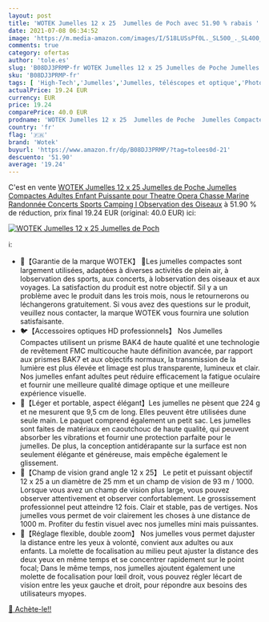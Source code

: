 ```yaml
---
layout: post
title: 'WOTEK Jumelles 12 x 25  Jumelles de Poch avec 51.90 % rabais '
date: 2021-07-08 06:34:52
image: 'https://m.media-amazon.com/images/I/518LUSsPf0L._SL500_._SL400_.jpg'
comments: true
category: ofertas
author: 'tole.es'
slug: 'B08DJ3PRMP-fr WOTEK Jumelles 12 x 25 Jumelles de Poche Jumelles...'
sku: 'B08DJ3PRMP-fr'
tags: [ 'High-Tech','Jumelles','Jumelles, téléscopes et optique','Photo et caméscopes','wotek', ]
actualPrice: 19.24 EUR
currency: EUR
price: 19.24
comparePrice: 40.0 EUR
prodname: 'WOTEK Jumelles 12 x 25  Jumelles de Poche  Jumelles Compactes Adultes Enfant Puissante  pour Theatre  Opera  Chasse  Marine  Randonnée  Concerts  Sports  Camping  l Observation des Oiseaux'
country: 'fr'
flag: '🇫🇷'
brand: 'Wotek'
buyurl: 'https://www.amazon.fr/dp/B08DJ3PRMP/?tag=tolees0d-21'
descuento: '51.90'
average: '19.24'
---
```


C'est en vente [WOTEK Jumelles 12 x 25  Jumelles de Poche  Jumelles Compactes Adultes Enfant Puissante  pour Theatre  Opera  Chasse  Marine  Randonnée  Concerts  Sports  Camping  l Observation des Oiseaux](https://www.amazon.fr/dp/B08DJ3PRMP/?tag=tolees0d-21)  à  51.90 % de réduction, prix final  19.24 EUR (original: 40.0 EUR) ici:

[![WOTEK Jumelles 12 x 25  Jumelles de Poch](https://m.media-amazon.com/images/I/518LUSsPf0L._SL500_._SL400_.jpg)](https://www.amazon.fr/dp/B08DJ3PRMP/?tag=tolees0d-21)

ℹ️:

- 💎【Garantie de la marque WOTEK】 💎Les jumelles compactes sont largement utilisées, adaptées à diverses activités de plein air, à lobservation des sports, aux concerts, à lobservation des oiseaux et aux voyages. La satisfaction du produit est notre objectif. Sil y a un problème avec le produit dans les trois mois, nous le retournerons ou léchangerons gratuitement. Si vous avez des questions sur le produit, veuillez nous contacter, la marque WOTEK vous fournira une solution satisfaisante.
- 🐦【Accessoires optiques HD professionnels】 Nos Jumelles Compactes utilisent un prisme BAK4 de haute qualité et une technologie de revêtement FMC multicouche haute définition avancée, par rapport aux prismes BAK7 et aux objectifs normaux, la transmission de la lumière est plus élevée et limage est plus transparente, lumineux et clair. Nos jumelles enfant adultes peut réduire efficacement la fatigue oculaire et fournir une meilleure qualité dimage optique et une meilleure expérience visuelle.
- 🌌【Léger et portable, aspect élégant】Les jumelles ne pèsent que 224 g et ne mesurent que 9,5 cm de long. Elles peuvent être utilisées dune seule main. Le paquet comprend également un petit sac. Les jumelles sont faites de matériaux en caoutchouc de haute qualité, qui peuvent absorber les vibrations et fournir une protection parfaite pour le jumelles. De plus, la conception antidérapante sur la surface est non seulement élégante et généreuse, mais empêche également le glissement.
- 🔭【Champ de vision grand angle 12 x 25】 Le petit et puissant objectif 12 x 25 a un diamètre de 25 mm et un champ de vision de 93 m / 1000. Lorsque vous avez un champ de vision plus large, vous pouvez observer attentivement et observer confortablement. Le grossissement professionnel peut atteindre 12 fois. Clair et stable, pas de vertiges. Nos jumelles vous permet de voir clairement les choses à une distance de 1000 m. Profiter du festin visuel avec nos jumelles mini mais puissantes.
- 🌃【Réglage flexible, double zoom】 Nos jumelles vous permet dajuster la distance entre les yeux à volonté, convient aux adultes ou aux enfants. La molette de focalisation au milieu peut ajuster la distance des deux yeux en même temps et se concentrer rapidement sur le point focal; Dans le même temps, nos jumelles ajoutent également une molette de focalisation pour lœil droit, vous pouvez régler lécart de vision entre les yeux gauche et droit, pour répondre aux besoins des utilisateurs myopes.

[🛒 Achète-le!!](https://www.amazon.fr/dp/B08DJ3PRMP/?tag=tolees0d-21)
